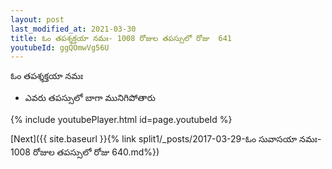 ```yaml
---
layout: post
last_modified_at: 2021-03-30
title: ఓం తపశ్శక్తయా నమః- 1008 రోజుల తపస్సులో రోజు  641
youtubeId: ggQOmwVg56U
---
```

 
 
 ఓం తపశ్శక్తయా నమః  
 
 -  ఎవరు తపస్సులో బాగా మునిగిపోతారు 
 
  
 
  
 
 
 
 
 
 


{% include youtubePlayer.html id=page.youtubeId %}
 
[Next]({{ site.baseurl }}{% link  split1/_posts/2017-03-29-ఓం సువాసయా నమః- 1008 రోజుల తపస్సులో రోజు  640.md%})
 

